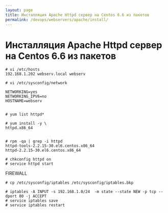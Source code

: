 ```yaml
---
layout: page
title: Инсталляция Apache Httpd сервер на Centos 6.6 из пакетов
permalink: /devops/webservers/apache/install/
---
```


# Инсталляция Apache Httpd сервер на Centos 6.6 из пакетов

    # vi /etc/hosts
    192.168.1.202 webserv.local webserv

    # vi /etc/sysconfig/network

    NETWORKING=yes
    NETWORKING_IPV6=no
    HOSTNAME=webserv


    # yum list httpd*

    # yum install -y \
    httpd.x86_64


    # rpm -qa | grep -i httpd
    httpd-tools-2.2.15-30.el6.centos.x86_64
    httpd-2.2.15-30.el6.centos.x86_64

    # chkconfig httpd on
    # service httpd start

FIREWALL

    # cp /etc/sysconfig/iptables /etc/sysconfig/iptables.bkp

    # iptables -A INPUT -s 192.168.1.0/24  -m state --state NEW -p tcp --dport 80 -j ACCEPT
    # service iptables save
    # service iptables restart
